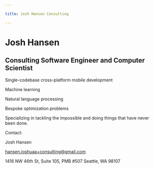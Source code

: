 ```yaml
---

title: Josh Hansen Consulting

---
```


# Josh Hansen
## Consulting Software Engineer and Computer Scientist

Single-codebase cross-platform mobile development

Machine learning

Natural language processing

Bespoke optimization problems

Specializing in tackling the impossible and doing things that have never been done.

Contact:

Josh Hansen

hansen.joshuaa+consulting@gmail.com

1416 NW 46th St, Suite 105, PMB #507
Seattle, WA 98107
